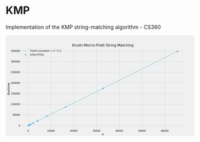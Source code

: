 # KMP
 Implementation of the KMP string-matching algorithm - CS360

![Results of the KMP algorithm](results.png)
